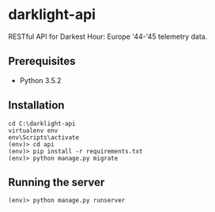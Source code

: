 # darklight-api
RESTful API for Darkest Hour: Europe '44-'45 telemetry data.

## Prerequisites
* Python 3.5.2

## Installation
    cd C:\darklight-api
    virtualenv env
    env\Scripts\activate
    (env)> cd api
    (env)> pip install -r requirements.txt
    (env)> python manage.py migrate

## Running the server
    (env)> python manage.py runserver